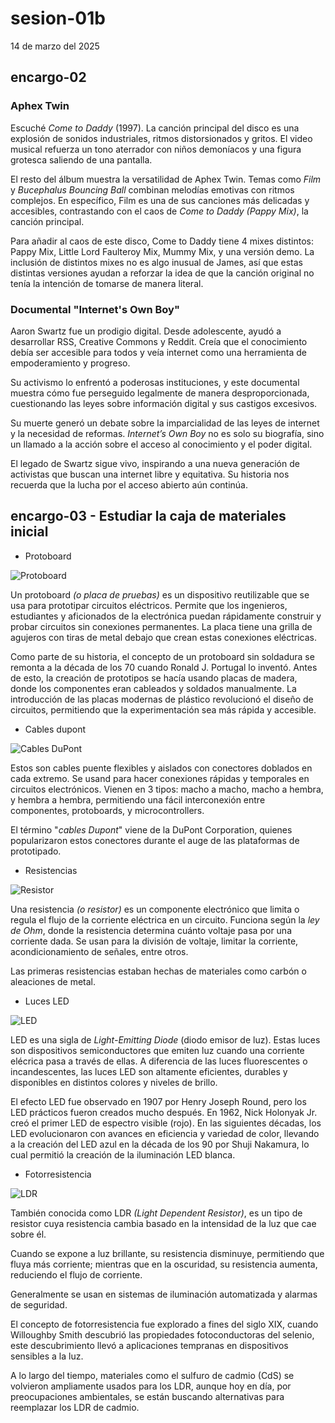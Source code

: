 # sesion-01b

14 de marzo del 2025

## encargo-02

### Aphex Twin

Escuché *Come to Daddy* (1997). La canción principal del disco es una explosión de sonidos industriales, ritmos distorsionados y gritos. El video musical refuerza un tono aterrador con niños demoníacos y una figura grotesca saliendo de una pantalla.

El resto del álbum muestra la versatilidad de Aphex Twin. Temas como *Film* y *Bucephalus Bouncing Ball* combinan melodías emotivas con ritmos complejos. En específico, Film es una de sus canciones más delicadas y accesibles, contrastando con el caos de *Come to Daddy (Pappy Mix)*, la canción principal.

Para añadir al caos de este disco, Come to Daddy tiene 4 mixes distintos: Pappy Mix, Little Lord Faulteroy Mix, Mummy Mix, y una versión demo. La inclusión de distintos mixes no es algo inusual de James, así que estas distintas versiones ayudan a reforzar la idea de que la canción original no tenía la intención de tomarse de manera literal.

### Documental "Internet's Own Boy"

Aaron Swartz fue un prodigio digital. Desde adolescente, ayudó a desarrollar RSS, Creative Commons y Reddit. Creía que el conocimiento debía ser accesible para todos y veía internet como una herramienta de empoderamiento y progreso.

Su activismo lo enfrentó a poderosas instituciones, y este documental muestra cómo fue perseguido legalmente de manera desproporcionada, cuestionando las leyes sobre información digital y sus castigos excesivos.

Su muerte generó un debate sobre la imparcialidad de las leyes de internet y la necesidad de reformas. *Internet’s Own Boy* no es solo su biografía, sino un llamado a la acción sobre el acceso al conocimiento y el poder digital.

El legado de Swartz sigue vivo, inspirando a una nueva generación de activistas que buscan una internet libre y equitativa. Su historia nos recuerda que la lucha por el acceso abierto aún continúa.

## encargo-03 - Estudiar la caja de materiales inicial

- Protoboard

![Protoboard](./archivos/e03_1.png)

Un protoboard *(o placa de pruebas)* es un dispositivo reutilizable que se usa para prototipar circuitos eléctricos. Permite que los ingenieros, estudiantes y aficionados de la electrónica puedan rápidamente construir y probar circuitos sin conexiones permanentes. La placa tiene una grilla de agujeros con tiras de metal debajo que crean estas conexiones eléctricas.

Como parte de su historia, el concepto de un protoboard sin soldadura se remonta a la década de los 70 cuando Ronald J. Portugal lo inventó. Antes de esto, la creación de prototipos se hacía usando placas de madera, donde los componentes eran cableados y soldados manualmente. La introducción de las placas modernas de plástico revolucionó el diseño de circuitos, permitiendo que la experimentación sea más rápida y accesible.

- Cables dupont

![Cables DuPont](./archivos/e03_2.png)

Estos son cables puente flexibles y aislados con conectores doblados en cada extremo. Se usand para hacer conexiones rápidas y temporales en circuitos electrónicos. Vienen en 3 tipos: macho a macho, macho a hembra, y hembra a hembra, permitiendo una fácil interconexión entre componentes, protoboards, y microcontrollers.

El término "*cables Dupont*" viene de la DuPont Corporation, quienes popularizaron estos conectores durante el auge de las plataformas de prototipado.

- Resistencias

![Resistor](./archivos/e03_3.png)

Una resistencia *(o resistor)* es un componente electrónico que limita o regula el flujo de la corriente eléctrica en un circuito. Funciona según la *ley de Ohm*, donde la resistencia determina cuánto voltaje pasa por una corriente dada. Se usan para la división de voltaje, limitar la corriente, acondicionamiento de señales, entre otros.

Las primeras resistencias estaban hechas de materiales como carbón o aleaciones de metal.

- Luces LED

![LED](./archivos/e03_4.png)

LED es una sigla de *Light-Emitting Diode* (diodo emisor de luz). Estas luces son dispositivos semiconductores que emiten luz cuando una corriente elécrica pasa a través de ellas. A diferencia de las luces fluorescentes o incandescentes, las luces LED son altamente eficientes, durables y disponibles en distintos colores y niveles de brillo.

El efecto LED fue observado en 1907 por Henry Joseph Round, pero los LED prácticos fueron creados mucho después. En 1962, Nick Holonyak Jr. creó el primer LED de espectro visible (rojo). En las siguientes décadas, los LED evolucionaron con avances en eficiencia y variedad de color, llevando a la creación del LED azul en la década de los 90 por Shuji Nakamura, lo cual permitió la creación de la iluminación LED blanca.

- Fotorresistencia

![LDR](./archivos/e03_5.png)

También conocida como LDR *(Light Dependent Resistor)*, es un tipo de resistor cuya resistencia cambia basado en la intensidad de la luz que cae sobre él.

Cuando se expone a luz brillante, su resistencia disminuye, permitiendo que fluya más corriente; mientras que en la oscuridad, su resistencia aumenta, reduciendo el flujo de corriente.

Generalmente se usan en sistemas de iluminación automatizada y alarmas de seguridad.

El concepto de fotorresistencia fue explorado a fines del siglo XIX, cuando Willoughby Smith descubrió las propiedades fotoconductoras del selenio, este descubrimiento llevó a aplicaciones tempranas en dispositivos sensibles a la luz.

A lo largo del tiempo, materiales como el sulfuro de cadmio (CdS) se volvieron ampliamente usados para los LDR, aunque hoy en día, por preocupaciones ambientales, se están buscando alternativas para reemplazar los LDR de cadmio.
